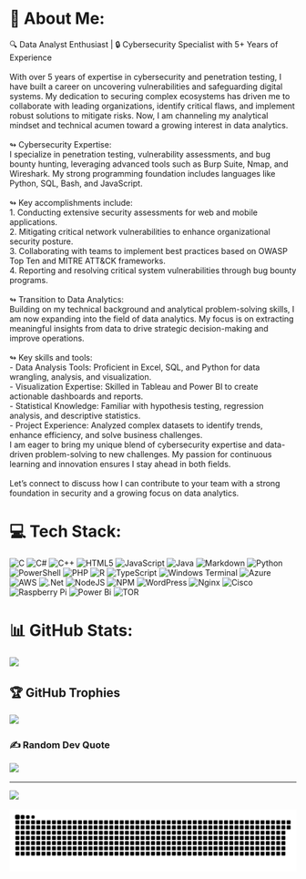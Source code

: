 # 💫 About Me:
🔍 Data Analyst Enthusiast | 🔒 Cybersecurity Specialist with 5+ Years of Experience<br><br>With over 5 years of expertise in cybersecurity and penetration testing, I have built a career on uncovering vulnerabilities and safeguarding digital systems. My dedication to securing complex ecosystems has driven me to collaborate with leading organizations, identify critical flaws, and implement robust solutions to mitigate risks. Now, I am channeling my analytical mindset and technical acumen toward a growing interest in data analytics.<br><br>↬ Cybersecurity Expertise:<br>I specialize in penetration testing, vulnerability assessments, and bug bounty hunting, leveraging advanced tools such as Burp Suite, Nmap, and Wireshark. My strong programming foundation includes languages like Python, SQL, Bash, and JavaScript.<br><br>↬ Key accomplishments include:<br>1. Conducting extensive security assessments for web and mobile applications.<br>2. Mitigating critical network vulnerabilities to enhance organizational security posture.<br>3. Collaborating with teams to implement best practices based on OWASP Top Ten and MITRE ATT&CK frameworks.<br>4. Reporting and resolving critical system vulnerabilities through bug bounty programs.<br><br>↬ Transition to Data Analytics:<br>Building on my technical background and analytical problem-solving skills, I am now expanding into the field of data analytics. My focus is on extracting meaningful insights from data to drive strategic decision-making and improve operations.<br><br>↬ Key skills and tools:<br>- Data Analysis Tools: Proficient in Excel, SQL, and Python for data wrangling, analysis, and visualization.<br>- Visualization Expertise: Skilled in Tableau and Power BI to create actionable dashboards and reports.<br>- Statistical Knowledge: Familiar with hypothesis testing, regression analysis, and descriptive statistics.<br>- Project Experience: Analyzed complex datasets to identify trends, enhance efficiency, and solve business challenges.<br>I am eager to bring my unique blend of cybersecurity expertise and data-driven problem-solving to new challenges. My passion for continuous learning and innovation ensures I stay ahead in both fields.<br><br>Let’s connect to discuss how I can contribute to your team with a strong foundation in security and a growing focus on data analytics.


# 💻 Tech Stack:
![C](https://img.shields.io/badge/c-%2300599C.svg?style=for-the-badge&logo=c&logoColor=white) ![C#](https://img.shields.io/badge/c%23-%23239120.svg?style=for-the-badge&logo=csharp&logoColor=white) ![C++](https://img.shields.io/badge/c++-%2300599C.svg?style=for-the-badge&logo=c%2B%2B&logoColor=white) ![HTML5](https://img.shields.io/badge/html5-%23E34F26.svg?style=for-the-badge&logo=html5&logoColor=white) ![JavaScript](https://img.shields.io/badge/javascript-%23323330.svg?style=for-the-badge&logo=javascript&logoColor=%23F7DF1E) ![Java](https://img.shields.io/badge/java-%23ED8B00.svg?style=for-the-badge&logo=openjdk&logoColor=white) ![Markdown](https://img.shields.io/badge/markdown-%23000000.svg?style=for-the-badge&logo=markdown&logoColor=white) ![Python](https://img.shields.io/badge/python-3670A0?style=for-the-badge&logo=python&logoColor=ffdd54) ![PowerShell](https://img.shields.io/badge/PowerShell-%235391FE.svg?style=for-the-badge&logo=powershell&logoColor=white) ![PHP](https://img.shields.io/badge/php-%23777BB4.svg?style=for-the-badge&logo=php&logoColor=white) ![R](https://img.shields.io/badge/r-%23276DC3.svg?style=for-the-badge&logo=r&logoColor=white) ![TypeScript](https://img.shields.io/badge/typescript-%23007ACC.svg?style=for-the-badge&logo=typescript&logoColor=white) ![Windows Terminal](https://img.shields.io/badge/Windows%20Terminal-%234D4D4D.svg?style=for-the-badge&logo=windows-terminal&logoColor=white) ![Azure](https://img.shields.io/badge/azure-%230072C6.svg?style=for-the-badge&logo=microsoftazure&logoColor=white) ![AWS](https://img.shields.io/badge/AWS-%23FF9900.svg?style=for-the-badge&logo=amazon-aws&logoColor=white) ![.Net](https://img.shields.io/badge/.NET-5C2D91?style=for-the-badge&logo=.net&logoColor=white) ![NodeJS](https://img.shields.io/badge/node.js-6DA55F?style=for-the-badge&logo=node.js&logoColor=white) ![NPM](https://img.shields.io/badge/NPM-%23CB3837.svg?style=for-the-badge&logo=npm&logoColor=white) ![WordPress](https://img.shields.io/badge/WordPress-%23117AC9.svg?style=for-the-badge&logo=WordPress&logoColor=white) ![Nginx](https://img.shields.io/badge/nginx-%23009639.svg?style=for-the-badge&logo=nginx&logoColor=white) ![Cisco](https://img.shields.io/badge/cisco-%23049fd9.svg?style=for-the-badge&logo=cisco&logoColor=black) ![Raspberry Pi](https://img.shields.io/badge/-Raspberry_Pi-C51A4A?style=for-the-badge&logo=Raspberry-Pi) ![Power Bi](https://img.shields.io/badge/power_bi-F2C811?style=for-the-badge&logo=powerbi&logoColor=black) ![TOR](https://img.shields.io/badge/tor-%237E4798.svg?style=for-the-badge&logo=tor-project&logoColor=white)
# 📊 GitHub Stats:
![](https://github-readme-streak-stats.herokuapp.com/?user=AhmedAl-Deeb&theme=dark&hide_border=false)<br/>

## 🏆 GitHub Trophies
![](https://github-profile-trophy.vercel.app/?username=AhmedAl-Deeb&theme=radical&no-frame=false&no-bg=true&margin-w=4)

### ✍️ Random Dev Quote
![](https://quotes-github-readme.vercel.app/api?type=horizontal&theme=radical)

---
[![](https://visitcount.itsvg.in/api?id=AhmedAl-Deeb&icon=0&color=0)](https://visitcount.itsvg.in)

<!-- Proudly created with GPRM ( https://gprm.itsvg.in ) -->


<picture>
  <source media="(prefers-color-scheme: dark)" srcset="https://raw.githubusercontent.com/AhmedAl-Deeb/AhmedAl-Deeb/refs/heads/output/github-snake-dark.svg" />
  <source media="(prefers-color-scheme: light)" srcset="https://raw.githubusercontent.com/AhmedAl-Deeb/AhmedAl-Deeb/refs/heads/output/github-snake.svg" />
  <img alt="github-snake" src="https://raw.githubusercontent.com/AhmedAl-Deeb/AhmedAl-Deeb/refs/heads/output/github-snake.svg" />
</picture>